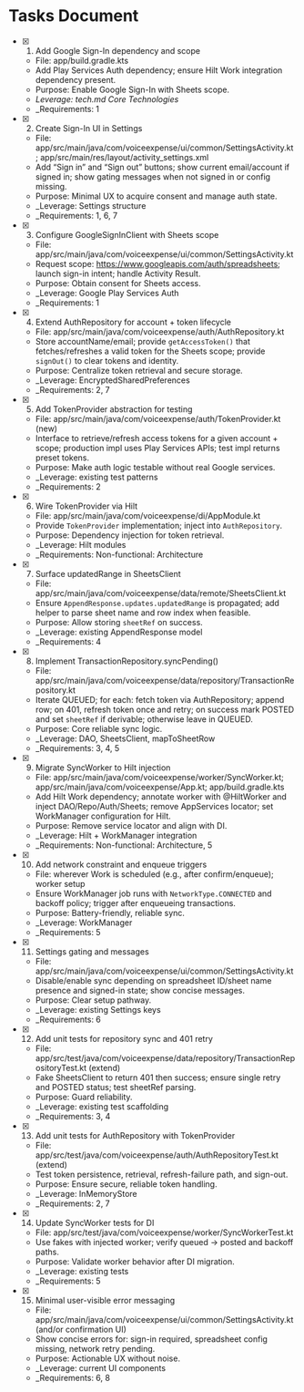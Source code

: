 # Tasks Document

- [x] 1. Add Google Sign-In dependency and scope
  - File: app/build.gradle.kts
  - Add Play Services Auth dependency; ensure Hilt Work integration dependency present.
  - Purpose: Enable Google Sign-In with Sheets scope.
  - _Leverage: tech.md Core Technologies_
  - _Requirements: 1

- [x] 2. Create Sign-In UI in Settings
  - File: app/src/main/java/com/voiceexpense/ui/common/SettingsActivity.kt; app/src/main/res/layout/activity_settings.xml
  - Add “Sign in” and “Sign out” buttons; show current email/account if signed in; show gating messages when not signed in or config missing.
  - Purpose: Minimal UX to acquire consent and manage auth state.
  - _Leverage: Settings structure
  - _Requirements: 1, 6, 7

- [x] 3. Configure GoogleSignInClient with Sheets scope
  - File: app/src/main/java/com/voiceexpense/ui/common/SettingsActivity.kt
  - Request scope: https://www.googleapis.com/auth/spreadsheets; launch sign-in intent; handle Activity Result.
  - Purpose: Obtain consent for Sheets access.
  - _Leverage: Google Play Services Auth
  - _Requirements: 1

- [x] 4. Extend AuthRepository for account + token lifecycle
  - File: app/src/main/java/com/voiceexpense/auth/AuthRepository.kt
  - Store accountName/email; provide `getAccessToken()` that fetches/refreshes a valid token for the Sheets scope; provide `signOut()` to clear tokens and identity.
  - Purpose: Centralize token retrieval and secure storage.
  - _Leverage: EncryptedSharedPreferences
  - _Requirements: 2, 7

- [x] 5. Add TokenProvider abstraction for testing
  - File: app/src/main/java/com/voiceexpense/auth/TokenProvider.kt (new)
  - Interface to retrieve/refresh access tokens for a given account + scope; production impl uses Play Services APIs; test impl returns preset tokens.
  - Purpose: Make auth logic testable without real Google services.
  - _Leverage: existing test patterns
  - _Requirements: 2

- [x] 6. Wire TokenProvider via Hilt
  - File: app/src/main/java/com/voiceexpense/di/AppModule.kt
  - Provide `TokenProvider` implementation; inject into `AuthRepository`.
  - Purpose: Dependency injection for token retrieval.
  - _Leverage: Hilt modules
  - _Requirements: Non-functional: Architecture

- [x] 7. Surface updatedRange in SheetsClient
  - File: app/src/main/java/com/voiceexpense/data/remote/SheetsClient.kt
  - Ensure `AppendResponse.updates.updatedRange` is propagated; add helper to parse sheet name and row index when feasible.
  - Purpose: Allow storing `sheetRef` on success.
  - _Leverage: existing AppendResponse model
  - _Requirements: 4

- [x] 8. Implement TransactionRepository.syncPending()
  - File: app/src/main/java/com/voiceexpense/data/repository/TransactionRepository.kt
  - Iterate QUEUED; for each: fetch token via AuthRepository; append row; on 401, refresh token once and retry; on success mark POSTED and set `sheetRef` if derivable; otherwise leave in QUEUED.
  - Purpose: Core reliable sync logic.
  - _Leverage: DAO, SheetsClient, mapToSheetRow
  - _Requirements: 3, 4, 5

- [x] 9. Migrate SyncWorker to Hilt injection
  - File: app/src/main/java/com/voiceexpense/worker/SyncWorker.kt; app/src/main/java/com/voiceexpense/App.kt; app/build.gradle.kts
  - Add Hilt Work dependency; annotate worker with @HiltWorker and inject DAO/Repo/Auth/Sheets; remove AppServices locator; set WorkManager configuration for Hilt.
  - Purpose: Remove service locator and align with DI.
  - _Leverage: Hilt + WorkManager integration
  - _Requirements: Non-functional: Architecture, 5

- [x] 10. Add network constraint and enqueue triggers
  - File: wherever Work is scheduled (e.g., after confirm/enqueue); worker setup
  - Ensure WorkManager job runs with `NetworkType.CONNECTED` and backoff policy; trigger after enqueueing transactions.
  - Purpose: Battery-friendly, reliable sync.
  - _Leverage: WorkManager
  - _Requirements: 5

- [x] 11. Settings gating and messages
  - File: app/src/main/java/com/voiceexpense/ui/common/SettingsActivity.kt
  - Disable/enable sync depending on spreadsheet ID/sheet name presence and signed-in state; show concise messages.
  - Purpose: Clear setup pathway.
  - _Leverage: existing Settings keys
  - _Requirements: 6

- [x] 12. Add unit tests for repository sync and 401 retry
  - File: app/src/test/java/com/voiceexpense/data/repository/TransactionRepositoryTest.kt (extend)
  - Fake SheetsClient to return 401 then success; ensure single retry and POSTED status; test sheetRef parsing.
  - Purpose: Guard reliability.
  - _Leverage: existing test scaffolding
  - _Requirements: 3, 4

- [x] 13. Add unit tests for AuthRepository with TokenProvider
  - File: app/src/test/java/com/voiceexpense/auth/AuthRepositoryTest.kt (extend)
  - Test token persistence, retrieval, refresh-failure path, and sign-out.
  - Purpose: Ensure secure, reliable token handling.
  - _Leverage: InMemoryStore
  - _Requirements: 2, 7

- [x] 14. Update SyncWorker tests for DI
  - File: app/src/test/java/com/voiceexpense/worker/SyncWorkerTest.kt
  - Use fakes with injected worker; verify queued → posted and backoff paths.
  - Purpose: Validate worker behavior after DI migration.
  - _Leverage: existing tests
  - _Requirements: 5

- [x] 15. Minimal user-visible error messaging
  - File: app/src/main/java/com/voiceexpense/ui/common/SettingsActivity.kt (and/or confirmation UI)
  - Show concise errors for: sign-in required, spreadsheet config missing, network retry pending.
  - Purpose: Actionable UX without noise.
  - _Leverage: current UI components
  - _Requirements: 6, 8

